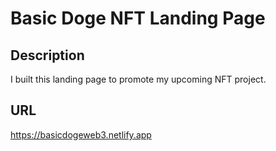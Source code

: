 # Basic Doge NFT Landing Page


## Description
I built this landing page to promote my upcoming NFT project.

## URL
https://basicdogeweb3.netlify.app
